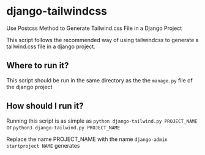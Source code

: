 # django-tailwindcss
Use Postcss Method to Generate Tailwind.css File in a Django Project

This script follows the recommended way of using tailwindcss to generate a tailwind.css file in a django project.

## Where to run it?
This script should be run in the same directory as the the `manage.py` file of the django project

## How should I run it?
Running this script is as simple as `python django-tailwind.py PROJECT_NAME` or `python3 django-tailwind.py PROJECT_NAME`

Replace the name PROJECT_NAME with the name `django-admin startproject NAME` generates
